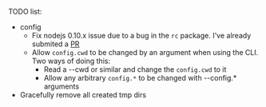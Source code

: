 TODO list:

- config
  - Fix nodejs 0.10.x issue due to a bug in the `rc` package. I've already submited a [PR](https://github.com/dominictarr/config-chain/pull/11)
  - Allow `config.cwd` to be changed by an argument when using the CLI. Two ways of doing this:
    - Read a --cwd or similar and change the `config.cwd` to it
    - Allow any arbitrary `config.*` to be changed with --config.* arguments
- Gracefully remove all created tmp dirs
